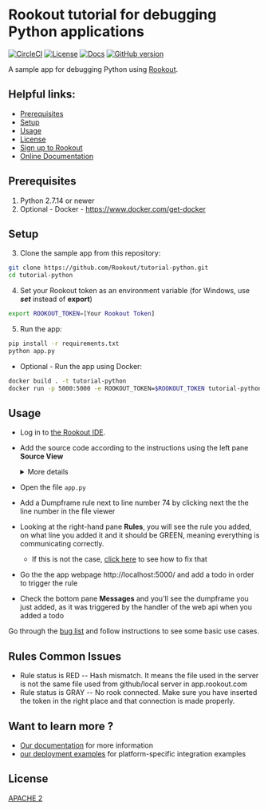 # Rookout tutorial for debugging Python applications

[![CircleCI](https://circleci.com/gh/Rookout/tutorial-python/tree/master.svg?style=svg)](https://circleci.com/gh/Rookout/python/tree/master)
[![License][license-image]][license-url]
[![Docs][docs-image]][docs-url]
[![GitHub version][version-badge]](https://badge.fury.io/gh/rookout%2Ftutorial-python)

A sample app for debugging Python using [Rookout][rookout-getting-started].

## Helpful links:

- [Prerequisites](#prerequisites)
- [Setup](#setup)
- [Usage](#usage)
- [License](#license)
- [Sign up to Rookout][rookout-signup]
- [Online Documentation][docs-url]


## Prerequisites

1. Python 2.7.14 or newer
2. Optional - Docker - https://www.docker.com/get-docker

## Setup

3. Clone the sample app from this repository:

```bash
git clone https://github.com/Rookout/tutorial-python.git
cd tutorial-python
``` 

4. Set your Rookout token as an environment variable (for Windows, use ***set*** instead of **export**)

```bash
export ROOKOUT_TOKEN=[Your Rookout Token]
```
     
5. Run the app:

```bash
pip install -r requirements.txt
python app.py
```

- Optional - Run the app using Docker:

```bash
docker build . -t tutorial-python
docker run -p 5000:5000 -e ROOKOUT_TOKEN=$ROOKOUT_TOKEN tutorial-python
```

## Usage

- Log in to [the Rookout IDE][rookout-app-url].
- Add the source code according to the instructions using the left pane **Source View**

    <details>
    <summary>More details</summary>
    <p>
    
    #### Adding source code
    
    1. Click on Add source
    1. Choose source control
        - Github
            - Click on Connect
            - Authorize O-Auth
            - Fill `Repository Owner`
            - Click `Repository` and choose from the dropdown menu
            - Click Next
            - Choose the desired branch
            - Click View Repository
        - Local FileSystem - Server
            - Click on Setup Server
            - Choose a supported HTTP Server
            - Follow the on-screen instructions
    </p>
    </details>
    
    
- Open the file `app.py`
- Add a Dumpframe rule next to line number 74 by clicking next the the line number in the file viewer
- Looking at the right-hand pane **Rules**, you will see the rule you added, on what line you added it and it should be GREEN, meaning everything is communicating correctly.
    - If this is not the case, [click here](#rules-common-issues) to see how to fix that
- Go the the app webpage http://localhost:5000/ and add a todo in order to trigger the rule
- Check the bottom pane **Messages** and you'll see the dumpframe you just added, as it was triggered by the handler of the web api when you added a todo

Go through the [bug list](https://docs.rookout.com/docs/python-getting-started.html#bug-hunt) and follow instructions to see some basic use cases.

## Rules Common Issues

- Rule status is RED -- Hash mismatch. It means the file used in the server is not the same file used from github/local server in app.rookout.com
- Rule status is GRAY -- No rook connected. Make sure you have inserted the token in the right place and that connection is made properly.

## Want to learn more ?

- [Our documentation][docs-url] for more information
- [our deployment examples][deployment-examples] for platform-specific integration examples

## License
[APACHE 2](LICENSE)

[version-badge]: https://badge.fury.io/gh/rookout%2Ftutorial-python.svg
[license-url]: LICENSE
[docs-url]: https://docs.rookout.com/
[rookout-getting-started]: https://docs.rookout.com/docs/introduction.html
[rookout-signup]: https://www.rookout.com/trial/
[docs-image]: https://img.shields.io/badge/docs-latest-blue.svg
[license-image]: https://img.shields.io/badge/License-Apache%202.0-blue.svg
[rookout-app-url]: https://app.rookout.com/
[deployment-examples]: https://github.com/Rookout/deployment-examples
